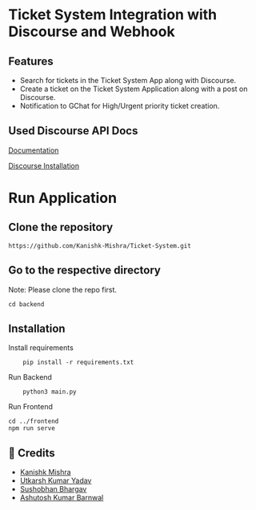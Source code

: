 # Ticket System Integration with Discourse and Webhook

## Features

- Search for tickets in the Ticket System App along with Discourse.
- Create a ticket on the Ticket System Application along with a post on Discourse.
- Notification to GChat for High/Urgent priority ticket creation.

## Used Discourse API Docs

[Documentation](https://docs.discourse.org/)

[Discourse Installation](https://meta.discourse.org/t/install-discourse-for-development-using-docker/102009)

# Run Application

## Clone the repository

```
https://github.com/Kanishk-Mishra/Ticket-System.git
```

## Go to the respective directory

Note: Please clone the repo first.

```
cd backend
```

## Installation

Install requirements

```
    pip install -r requirements.txt
```

Run Backend

```
    python3 main.py
```

Run Frontend

```
cd ../frontend
npm run serve
```

## 🔗 Credits

- [Kanishk Mishra](https://github.com/Kanishk-Mishra)
- [Utkarsh Kumar Yadav](https://github.com/Utkarsh2362)
- [Sushobhan Bhargav](https://github.com/SB-DS)
- [Ashutosh Kumar Barnwal](https://github.com/Ashutosh-tec)
